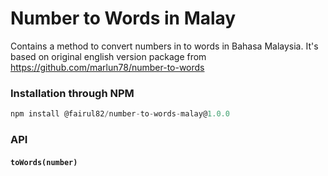 # Number to Words in Malay

Contains a method to convert numbers in to words in Bahasa Malaysia. 
It's based on original english version package from https://github.com/marlun78/number-to-words 

### Installation through NPM
```js
npm install @fairul82/number-to-words-malay@1.0.0
```
### API

#### `toWords(number)`
